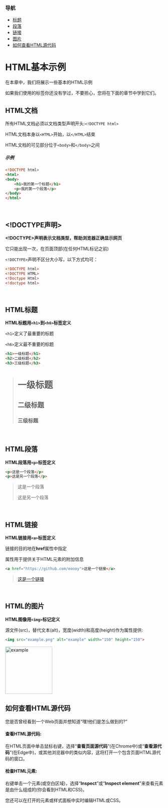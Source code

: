 ### 导航
- [标题](#HTML标题) 
- [段落](#HTML段落) 
- [链接](#HTML链接) 
- [图片](#HTML图片)
- [如何查看HTML源代码](#如何查看HTML源代码)

# HTML基本示例
在本章中，我们将展示一些基本的HTML示例

如果我们使用的标签你还没有学过，不要担心，您将在下面的章节中学到它们。
<br>

## HTML文档
所有HTML文档必须以文档类型声明开头:`<!DOCTYPE html>`

HTML文档本身以`<HTML>`开始，以`</HTML>`结束

HTML文档的可见部分位于`<body>`和`</body>`之间

##### 示例
```html
<!DOCTYPE html>
<html>
<body>
	<h1>我的第一个标题</h1>
	<p>我的第一个段落</p>
</body>
</html>
```
<br>

## <!DOCTYPE声明>
**<!DOCTYPE>声明表示文档类型，帮助浏览器正确显示网页**

它只能出现一次，在页面顶部(在任何HTML标记之前)

`<!DOCTYPE>`声明不区分大小写，以下方式均可：

```html
<!DOCTYPE html>
<!DOCTYPE HTML>
<!Doctype Html>
<!doctype html>
```

<br>

## HTML标题
**HTML标题用`<h1>`到`<h6>`标签定义**

`<h1>`定义了最重要的标题

`<h6>`定义最不重要的标题

```html
<h1>一级标题</h1>
<h2>二级标题</h2>
<h3>三级标题</h3>
```
> <h1>一级标题</h1><h2>二级标题</h2><h3>三级标题</h3>

<br>

## HTML段落
**HTML段落用`<p>`标签定义**

```html
<p>这是一个段落</p>
<p>这是另一个段落</p>
```
> <p>这是一个段落</p><p>这是另一个段落</p>

<br>

## HTML链接
**HTML链接用`<a>`标签定义**

链接的目的地在**href**属性中指定

属性用于提供关于HTML元素的附加信息

```html
<a href="https://github.com/eoooy">这是一个链接</a>
```
> <a href="https://github.com/eoooy">这是一个链接</a>

<br>

## HTML的图片
**HTML图像用`<img>`标记定义**

源文件(src)，替代文本(alt)，宽度(width)和高度(height)作为属性提供:

```html
<img src="example.png" alt="example" width="150" height="150">
```
<img src="https://raw.githubusercontent.com/oovy/html-tutorial/main/gallery/docs/tutorial/basic/example.png" alt="example" width="150" height="150">

<br>

## 如何查看HTML源代码
您是否曾经看到一个Web页面并想知道“嘿!他们是怎么做到的?”

#### 查看HTML源代码:
在HTML页面中单击鼠标右键，选择“**查看页面源代码**”(在Chrome中)或“**查看源代码**”(在Edge中)，或其他浏览器中的类似内容，这将打开一个包含页面HTML源代码的窗口。

#### 检查HTML元素:
右键单击一个元素(或空白区域)，选择“**Inspect**”或“**Inspect element**”来查看元素是由什么组成的(你会看到HTML和CSS)。

您还可以在打开的元素或样式面板中实时编辑HTML或CSS。